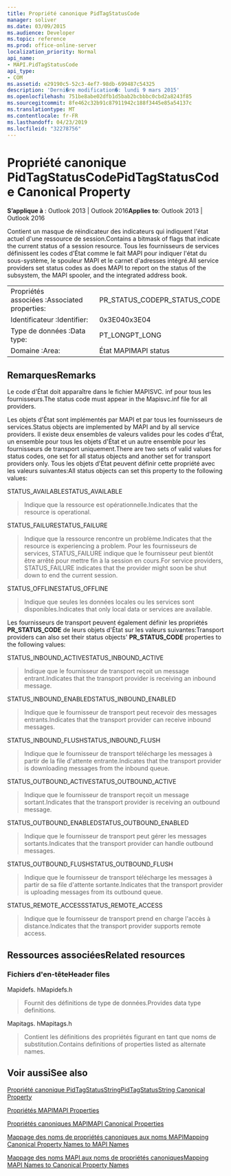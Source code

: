 ```yaml
---
title: Propriété canonique PidTagStatusCode
manager: soliver
ms.date: 03/09/2015
ms.audience: Developer
ms.topic: reference
ms.prod: office-online-server
localization_priority: Normal
api_name:
- MAPI.PidTagStatusCode
api_type:
- COM
ms.assetid: e29190c5-52c3-4ef7-98db-699487c54325
description: 'Derni�re modification�: lundi 9 mars 2015'
ms.openlocfilehash: 751be8abe02dfb1d5bab2bcbbbc0cbd2a8243f85
ms.sourcegitcommit: 8fe462c32b91c87911942c188f3445e85a54137c
ms.translationtype: MT
ms.contentlocale: fr-FR
ms.lasthandoff: 04/23/2019
ms.locfileid: "32278756"
---
```

# <a name="pidtagstatuscode-canonical-property"></a><span data-ttu-id="0ca6f-103">Propriété canonique PidTagStatusCode</span><span class="sxs-lookup"><span data-stu-id="0ca6f-103">PidTagStatusCode Canonical Property</span></span>

  
  
<span data-ttu-id="0ca6f-104">**S’applique à** : Outlook 2013 | Outlook 2016</span><span class="sxs-lookup"><span data-stu-id="0ca6f-104">**Applies to**: Outlook 2013 | Outlook 2016</span></span> 
  
<span data-ttu-id="0ca6f-105">Contient un masque de réindicateur des indicateurs qui indiquent l'état actuel d'une ressource de session.</span><span class="sxs-lookup"><span data-stu-id="0ca6f-105">Contains a bitmask of flags that indicate the current status of a session resource.</span></span> <span data-ttu-id="0ca6f-106">Tous les fournisseurs de services définissent les codes d'État comme le fait MAPI pour indiquer l'état du sous-système, le spouleur MAPI et le carnet d'adresses intégré.</span><span class="sxs-lookup"><span data-stu-id="0ca6f-106">All service providers set status codes as does MAPI to report on the status of the subsystem, the MAPI spooler, and the integrated address book.</span></span>
  
|||
|:-----|:-----|
|<span data-ttu-id="0ca6f-107">Propriétés associées :</span><span class="sxs-lookup"><span data-stu-id="0ca6f-107">Associated properties:</span></span>  <br/> |<span data-ttu-id="0ca6f-108">PR_STATUS_CODE</span><span class="sxs-lookup"><span data-stu-id="0ca6f-108">PR_STATUS_CODE</span></span>  <br/> |
|<span data-ttu-id="0ca6f-109">Identificateur :</span><span class="sxs-lookup"><span data-stu-id="0ca6f-109">Identifier:</span></span>  <br/> |<span data-ttu-id="0ca6f-110">0x3E04</span><span class="sxs-lookup"><span data-stu-id="0ca6f-110">0x3E04</span></span>  <br/> |
|<span data-ttu-id="0ca6f-111">Type de données :</span><span class="sxs-lookup"><span data-stu-id="0ca6f-111">Data type:</span></span>  <br/> |<span data-ttu-id="0ca6f-112">PT_LONG</span><span class="sxs-lookup"><span data-stu-id="0ca6f-112">PT_LONG</span></span>  <br/> |
|<span data-ttu-id="0ca6f-113">Domaine :</span><span class="sxs-lookup"><span data-stu-id="0ca6f-113">Area:</span></span>  <br/> |<span data-ttu-id="0ca6f-114">État MAPI</span><span class="sxs-lookup"><span data-stu-id="0ca6f-114">MAPI status</span></span>  <br/> |
   
## <a name="remarks"></a><span data-ttu-id="0ca6f-115">Remarques</span><span class="sxs-lookup"><span data-stu-id="0ca6f-115">Remarks</span></span>

<span data-ttu-id="0ca6f-116">Le code d'État doit apparaître dans le fichier MAPISVC. inf pour tous les fournisseurs.</span><span class="sxs-lookup"><span data-stu-id="0ca6f-116">The status code must appear in the Mapisvc.inf file for all providers.</span></span> 
  
<span data-ttu-id="0ca6f-117">Les objets d'État sont implémentés par MAPI et par tous les fournisseurs de services.</span><span class="sxs-lookup"><span data-stu-id="0ca6f-117">Status objects are implemented by MAPI and by all service providers.</span></span> <span data-ttu-id="0ca6f-118">Il existe deux ensembles de valeurs valides pour les codes d'État, un ensemble pour tous les objets d'État et un autre ensemble pour les fournisseurs de transport uniquement.</span><span class="sxs-lookup"><span data-stu-id="0ca6f-118">There are two sets of valid values for status codes, one set for all status objects and another set for transport providers only.</span></span> <span data-ttu-id="0ca6f-119">Tous les objets d'État peuvent définir cette propriété avec les valeurs suivantes:</span><span class="sxs-lookup"><span data-stu-id="0ca6f-119">All status objects can set this property to the following values:</span></span>
  
<span data-ttu-id="0ca6f-120">STATUS_AVAILABLE</span><span class="sxs-lookup"><span data-stu-id="0ca6f-120">STATUS_AVAILABLE</span></span> 
  
> <span data-ttu-id="0ca6f-121">Indique que la ressource est opérationnelle.</span><span class="sxs-lookup"><span data-stu-id="0ca6f-121">Indicates that the resource is operational.</span></span>
    
<span data-ttu-id="0ca6f-122">STATUS_FAILURE</span><span class="sxs-lookup"><span data-stu-id="0ca6f-122">STATUS_FAILURE</span></span> 
  
> <span data-ttu-id="0ca6f-123">Indique que la ressource rencontre un problème.</span><span class="sxs-lookup"><span data-stu-id="0ca6f-123">Indicates that the resource is experiencing a problem.</span></span> <span data-ttu-id="0ca6f-124">Pour les fournisseurs de services, STATUS_FAILURE indique que le fournisseur peut bientôt être arrêté pour mettre fin à la session en cours.</span><span class="sxs-lookup"><span data-stu-id="0ca6f-124">For service providers, STATUS_FAILURE indicates that the provider might soon be shut down to end the current session.</span></span>
    
<span data-ttu-id="0ca6f-125">STATUS_OFFLINE</span><span class="sxs-lookup"><span data-stu-id="0ca6f-125">STATUS_OFFLINE</span></span> 
  
> <span data-ttu-id="0ca6f-126">Indique que seules les données locales ou les services sont disponibles.</span><span class="sxs-lookup"><span data-stu-id="0ca6f-126">Indicates that only local data or services are available.</span></span>
    
<span data-ttu-id="0ca6f-127">Les fournisseurs de transport peuvent également définir les propriétés **PR_STATUS_CODE** de leurs objets d'État sur les valeurs suivantes:</span><span class="sxs-lookup"><span data-stu-id="0ca6f-127">Transport providers can also set their status objects' **PR_STATUS_CODE** properties to the following values:</span></span> 
  
<span data-ttu-id="0ca6f-128">STATUS_INBOUND_ACTIVE</span><span class="sxs-lookup"><span data-stu-id="0ca6f-128">STATUS_INBOUND_ACTIVE</span></span> 
  
> <span data-ttu-id="0ca6f-129">Indique que le fournisseur de transport reçoit un message entrant.</span><span class="sxs-lookup"><span data-stu-id="0ca6f-129">Indicates that the transport provider is receiving an inbound message.</span></span> 
    
<span data-ttu-id="0ca6f-130">STATUS_INBOUND_ENABLED</span><span class="sxs-lookup"><span data-stu-id="0ca6f-130">STATUS_INBOUND_ENABLED</span></span> 
  
> <span data-ttu-id="0ca6f-131">Indique que le fournisseur de transport peut recevoir des messages entrants.</span><span class="sxs-lookup"><span data-stu-id="0ca6f-131">Indicates that the transport provider can receive inbound messages.</span></span>
    
<span data-ttu-id="0ca6f-132">STATUS_INBOUND_FLUSH</span><span class="sxs-lookup"><span data-stu-id="0ca6f-132">STATUS_INBOUND_FLUSH</span></span> 
  
> <span data-ttu-id="0ca6f-133">Indique que le fournisseur de transport télécharge les messages à partir de la file d'attente entrante.</span><span class="sxs-lookup"><span data-stu-id="0ca6f-133">Indicates that the transport provider is downloading messages from the inbound queue.</span></span>
    
<span data-ttu-id="0ca6f-134">STATUS_OUTBOUND_ACTIVE</span><span class="sxs-lookup"><span data-stu-id="0ca6f-134">STATUS_OUTBOUND_ACTIVE</span></span> 
  
> <span data-ttu-id="0ca6f-135">Indique que le fournisseur de transport reçoit un message sortant.</span><span class="sxs-lookup"><span data-stu-id="0ca6f-135">Indicates that the transport provider is receiving an outbound message.</span></span> 
    
<span data-ttu-id="0ca6f-136">STATUS_OUTBOUND_ENABLED</span><span class="sxs-lookup"><span data-stu-id="0ca6f-136">STATUS_OUTBOUND_ENABLED</span></span> 
  
> <span data-ttu-id="0ca6f-137">Indique que le fournisseur de transport peut gérer les messages sortants.</span><span class="sxs-lookup"><span data-stu-id="0ca6f-137">Indicates that the transport provider can handle outbound messages.</span></span>
    
<span data-ttu-id="0ca6f-138">STATUS_OUTBOUND_FLUSH</span><span class="sxs-lookup"><span data-stu-id="0ca6f-138">STATUS_OUTBOUND_FLUSH</span></span> 
  
> <span data-ttu-id="0ca6f-139">Indique que le fournisseur de transport télécharge les messages à partir de sa file d'attente sortante.</span><span class="sxs-lookup"><span data-stu-id="0ca6f-139">Indicates that the transport provider is uploading messages from its outbound queue.</span></span>
    
<span data-ttu-id="0ca6f-140">STATUS_REMOTE_ACCESS</span><span class="sxs-lookup"><span data-stu-id="0ca6f-140">STATUS_REMOTE_ACCESS</span></span> 
  
> <span data-ttu-id="0ca6f-141">Indique que le fournisseur de transport prend en charge l'accès à distance.</span><span class="sxs-lookup"><span data-stu-id="0ca6f-141">Indicates that the transport provider supports remote access.</span></span>
    
## <a name="related-resources"></a><span data-ttu-id="0ca6f-142">Ressources associées</span><span class="sxs-lookup"><span data-stu-id="0ca6f-142">Related resources</span></span>

### <a name="header-files"></a><span data-ttu-id="0ca6f-143">Fichiers d'en-tête</span><span class="sxs-lookup"><span data-stu-id="0ca6f-143">Header files</span></span>

<span data-ttu-id="0ca6f-144">Mapidefs. h</span><span class="sxs-lookup"><span data-stu-id="0ca6f-144">Mapidefs.h</span></span>
  
> <span data-ttu-id="0ca6f-145">Fournit des définitions de type de données.</span><span class="sxs-lookup"><span data-stu-id="0ca6f-145">Provides data type definitions.</span></span>
    
<span data-ttu-id="0ca6f-146">Mapitags. h</span><span class="sxs-lookup"><span data-stu-id="0ca6f-146">Mapitags.h</span></span>
  
> <span data-ttu-id="0ca6f-147">Contient les définitions des propriétés figurant en tant que noms de substitution.</span><span class="sxs-lookup"><span data-stu-id="0ca6f-147">Contains definitions of properties listed as alternate names.</span></span>
    
## <a name="see-also"></a><span data-ttu-id="0ca6f-148">Voir aussi</span><span class="sxs-lookup"><span data-stu-id="0ca6f-148">See also</span></span>



[<span data-ttu-id="0ca6f-149">Propriété canonique PidTagStatusString</span><span class="sxs-lookup"><span data-stu-id="0ca6f-149">PidTagStatusString Canonical Property</span></span>](pidtagstatusstring-canonical-property.md)


[<span data-ttu-id="0ca6f-150">Propriétés MAPI</span><span class="sxs-lookup"><span data-stu-id="0ca6f-150">MAPI Properties</span></span>](mapi-properties.md)
  
[<span data-ttu-id="0ca6f-151">Propriétés canoniques MAPI</span><span class="sxs-lookup"><span data-stu-id="0ca6f-151">MAPI Canonical Properties</span></span>](mapi-canonical-properties.md)
  
[<span data-ttu-id="0ca6f-152">Mappage des noms de propriétés canoniques aux noms MAPI</span><span class="sxs-lookup"><span data-stu-id="0ca6f-152">Mapping Canonical Property Names to MAPI Names</span></span>](mapping-canonical-property-names-to-mapi-names.md)
  
[<span data-ttu-id="0ca6f-153">Mappage des noms MAPI aux noms de propriétés canoniques</span><span class="sxs-lookup"><span data-stu-id="0ca6f-153">Mapping MAPI Names to Canonical Property Names</span></span>](mapping-mapi-names-to-canonical-property-names.md)

